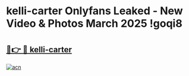 # kelli-carter Onlyfans Leaked - New Video & Photos March 2025 !goqi8

# <h2><a href="https://ajj3f9.iuczelnia.edu.pl?title=kelli-carter&ref=goqi8">🔗👉 🔴 kelli-carter</a></h2>

[![acn](https://github.com/user-attachments/assets/0f9c940e-d8b0-45ae-aac7-cd30a18b3e1c)](https://ajj3f9.iuczelnia.edu.pl?title=kelli-carter&ref=goqi8)

